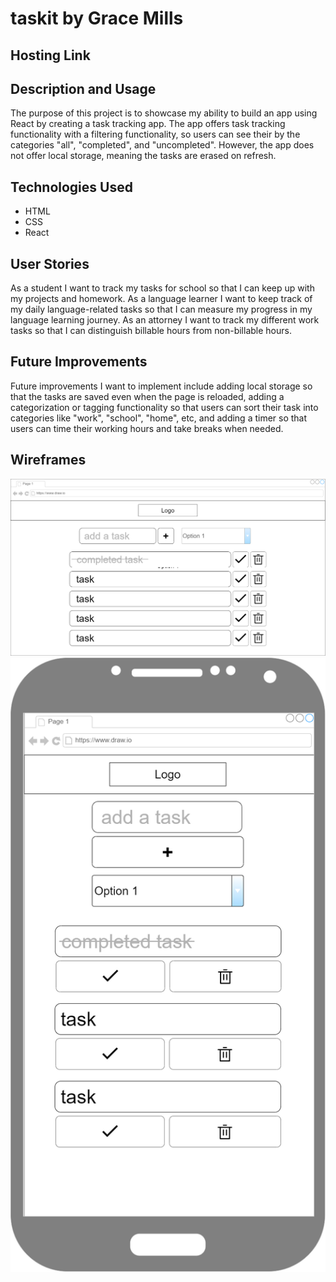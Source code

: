 # taskit by Grace Mills

## Hosting Link


## Description and Usage
The purpose of this project is to showcase my ability to build an app using React by creating a task tracking app. The app offers task tracking functionality with a filtering functionality, so users can see their by the categories "all", "completed", and "uncompleted". However, the app does not offer local storage, meaning the tasks are erased on refresh. 

## Technologies Used
- HTML
- CSS 
- React

## User Stories
As a student I want to track my tasks for school so that I can keep up with my projects and homework.
As a language learner I want to keep track of my daily language-related tasks so that I can measure my progress in my language learning journey.
As an attorney I want to track my different work tasks so that I can distinguish billable hours from non-billable hours.

## Future Improvements
Future improvements I want to implement include adding local storage so that the tasks are saved even when the page is reloaded, adding a categorization or tagging functionality so that users can sort their task into categories like "work", "school", "home", etc, and adding a timer so that users can time their working hours and take breaks when needed.

## Wireframes
![Desktop](./wireframes/taskit-desktop.png)
![Mobile](./wireframes/taskit-mobile.png)
